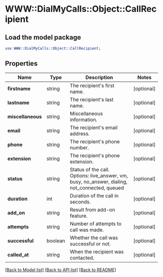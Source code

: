 # WWW::DialMyCalls::Object::CallRecipient

## Load the model package
```perl
use WWW::DialMyCalls::Object::CallRecipient;
```

## Properties
Name | Type | Description | Notes
------------ | ------------- | ------------- | -------------
**firstname** | string | The recipient&#39;s first name. | [optional] 
**lastname** | string | The recipient&#39;s last name. | [optional] 
**miscellaneous** | string | Miscellaneous information. | [optional] 
**email** | string | The recipient&#39;s email address. | [optional] 
**phone** | string | The recipient&#39;s phone number. | [optional] 
**extension** | string | The recipient&#39;s phone extension. | [optional] 
**status** | string | Status of the call. Options: live_answer, vm, busy, no_answer, dialing, not_connected, queued | [optional] 
**duration** | int | Duration of the call in seconds. | [optional] 
**add_on** | string | Result from add-on feature. | [optional] 
**attempts** | string | Number of attempts to call was made. | [optional] 
**successful** | boolean | Whether the call was successful or not. | [optional] 
**called_at** | string | When the recipient was contacted. | [optional] 

[[Back to Model list]](../README.md#documentation-for-models) [[Back to API list]](../README.md#documentation-for-api-endpoints) [[Back to README]](../README.md)


